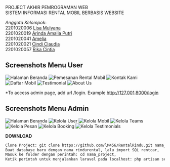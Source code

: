 PROJECT AKHIR PEMROGRAMAN WEB <br>
SISTEM INFORMASI RENTAL MOBIL BERBASIS WEBSITE

_Anggota Kelompok_: <br>
2201020006 [Lisa Mulyana](https://github.com/lM456) <br>
2201020019 [Arinda Amalia Putri](https://github.com/arndalya) <br>
2201020041 [Amelia](https://github.com/Mellias) <br>
2201020021 [Cindi Claudia](https://github.com/cindiclaudia) <br>
2201020057 [Rika Cintia](https://github.com/rika2305) <br>

## Screenshots Menu User
![Halaman Beranda](public/frontend/images/Screenshot(899).png)
![Pemesanan Rental Mobil](public/frontend/images/Screenshot(900).png)
![Kontak Kami](public/frontend/images/Screenshot(901).png)
![Daftar Mobil](public/frontend/images/Screenshot(902).png)
![Testimonial](public/frontend/images/Screenshot(903).png)
![About Us](public/frontend/images/Screenshot(904).png)


*To access admin page, add url /login. Example http://127.001:8000/login 

## Screenshots Menu Admin
![Halaman Beranda](public/frontend/images/Screenshot(911).png)
![Kelola User](public/frontend/images/Screenshot(912).png)
![Kelola Mobil](public/frontend/images/Screenshot(913).png)
![Kelola Teams](public/frontend/images/Screenshot(914).png)
![Kelola Pesan](public/frontend/images/Screenshot(915).png)
![Kelola Booking](public/frontend/images/Screenshot(916).png)
![Kelola Testimonials](public/frontend/images/Screenshot(917).png)


**DOWNLOAD**
```bash
Clone Project: git clone https://github.com/lM456/RentalRindu.git nama_projek,
Buat database baru dengan nama rindurental, lalu import SQL rentcar,
Masuk ke folder dengan perintah: cd nama_project,
Ketik perintah untuk menjalankan laravel pada localhost: php artisan serve.
